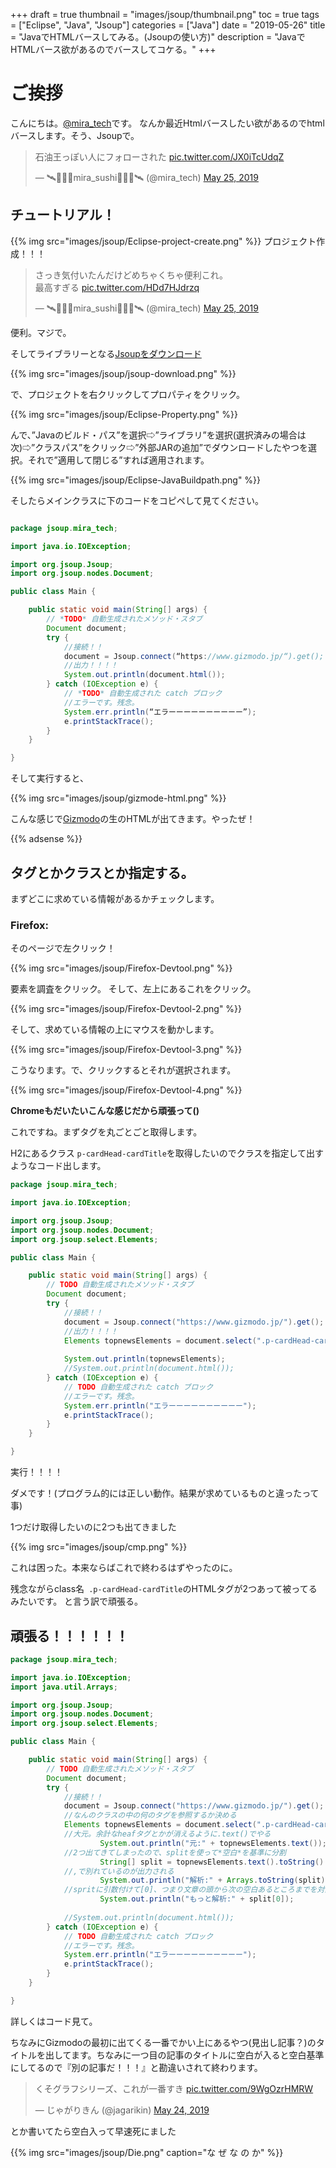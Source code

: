 +++
draft = true
thumbnail = "images/jsoup/thumbnail.png"
toc = true
tags = ["Eclipse", "Java", "Jsoup"]
categories = ["Java"]
date = "2019-05-26"
title = "JavaでHTMLバースしてみる。(Jsoupの使い方)"
description = "JavaでHTMLバース欲があるのでバースしてコケる。"
+++
# ご挨拶
こんにちは。[@mira_tech](https://twitter.com/mira_tech)です。
なんか最近Htmlバースしたい欲があるのでhtmlバースします。そう、Jsoupで。

<blockquote class="twitter-tweet"><p lang="ja" dir="ltr">石油王っぽい人にフォローされた <a href="https://t.co/JX0iTcUdqZ">pic.twitter.com/JX0iTcUdqZ</a></p>&mdash; 🛰🍣🍣🍣mira_sushi🍣🍣🍣🛰 (@mira_tech) <a href="https://twitter.com/mira_tech/status/1132084523200466944?ref_src=twsrc%5Etfw">May 25, 2019</a></blockquote> <script async src="https://platform.twitter.com/widgets.js" charset="utf-8"></script> 

## チュートリアル！

{{% img src="images/jsoup/Eclipse-project-create.png" %}}
プロジェクト作成！！！

<blockquote class="twitter-tweet"><p lang="ja" dir="ltr">さっき気付いたんだけどめちゃくちゃ便利これ。<br>最高すぎる <a href="https://t.co/HDd7HJdrzq">pic.twitter.com/HDd7HJdrzq</a></p>&mdash; 🛰🍣🍣🍣mira_sushi🍣🍣🍣🛰 (@mira_tech) <a href="https://twitter.com/mira_tech/status/1132084783641530368?ref_src=twsrc%5Etfw">May 25, 2019</a></blockquote> <script async src="https://platform.twitter.com/widgets.js" charset="utf-8"></script> 

便利。マジで。

そしてライブラリーとなる[Jsoupをダウンロード](https://jsoup.org/download)

{{% img src="images/jsoup/jsoup-download.png" %}}

で、プロジェクトを右クリックしてプロパティをクリック。

{{% img src="images/jsoup/Eclipse-Property.png" %}}

んで、”Javaのビルド・パス”を選択⇨”ライブラリ”を選択(選択済みの場合は次)⇨”クラスパス”をクリック⇨”外部JARの追加”でダウンロードしたやつを選択。それで”適用して閉じる”すれば適用されます。

{{% img src="images/jsoup/Eclipse-JavaBuildpath.png" %}}

そしたらメインクラスに下のコードをコピペして見てください。
```java

package jsoup.mira_tech;

import java.io.IOException;

import org.jsoup.Jsoup;
import org.jsoup.nodes.Document;

public class Main {

	public static void main(String[] args) {
		// *TODO* 自動生成されたメソッド・スタブ
		Document document;
		try {
			//接続！！
			document = Jsoup.connect(“https://www.gizmodo.jp/“).get();
			//出力！！！！
			System.out.println(document.html());
		} catch (IOException e) {
			// *TODO* 自動生成された catch ブロック
			//エラーです。残念。
			System.err.println(“エラーーーーーーーーーー”);
			e.printStackTrace();
		}
	}

}
```


そして実行すると、

{{% img src="images/jsoup/gizmode-html.png" %}}

こんな感じで[Gizmodo](https://gizmodo.jp)の生のHTMLが出てきます。やったぜ！

{{% adsense %}}
## タグとかクラスとか指定する。
まずどこに求めている情報があるかチェックします。

### Firefox:
そのページで左クリック！

{{% img src="images/jsoup/Firefox-Devtool.png" %}}

要素を調査をクリック。
そして、左上にあるこれをクリック。

{{% img src="images/jsoup/Firefox-Devtool-2.png" %}}

そして、求めている情報の上にマウスを動かします。

{{% img src="images/jsoup/Firefox-Devtool-3.png" %}}

こうなります。で、クリックするとそれが選択されます。

{{% img src="images/jsoup/Firefox-Devtool-4.png" %}}

**Chromeもだいたいこんな感じだから頑張って()**

これですね。まずタグを丸ごとごと取得します。

H2にあるクラス ```p-cardHead-cardTitle```を取得したいのでクラスを指定して出すようなコード出します。
```java
package jsoup.mira_tech;

import java.io.IOException;

import org.jsoup.Jsoup;
import org.jsoup.nodes.Document;
import org.jsoup.select.Elements;

public class Main {

	public static void main(String[] args) {
		// TODO 自動生成されたメソッド・スタブ
		Document document;
		try {
			//接続！！
			document = Jsoup.connect("https://www.gizmodo.jp/").get();
			//出力！！！！
			Elements topnewsElements = document.select(".p-cardHead-cardTitle");
			
			System.out.println(topnewsElements);
			//System.out.println(document.html());
		} catch (IOException e) {
			// TODO 自動生成された catch ブロック
			//エラーです。残念。
			System.err.println("エラーーーーーーーーーー");
			e.printStackTrace();
		}
	}

}
```
実行！！！！

ダメです！(プログラム的には正しい動作。結果が求めているものと違ったって事)

1つだけ取得したいのに2つも出てきました

{{% img src="images/jsoup/cmp.png" %}}

これは困った。本来ならばこれで終わるはずやったのに。

残念ながらclass名``` .p-cardHead-cardTitle```のHTMLタグが2つあって被ってるみたいです。
と言う訳で頑張る。

## 頑張る！！！！！！

```java
package jsoup.mira_tech;

import java.io.IOException;
import java.util.Arrays;

import org.jsoup.Jsoup;
import org.jsoup.nodes.Document;
import org.jsoup.select.Elements;

public class Main {

	public static void main(String[] args) {
		// TODO 自動生成されたメソッド・スタブ
		Document document;
		try {
			//接続！！
			document = Jsoup.connect("https://www.gizmodo.jp/").get();
			//なんのクラスの中の何のタグを参照するか決める
			Elements topnewsElements = document.select(".p-cardHead-cardTitle").select("a");
			//大元。余計なheafタグとかが消えるように.text()でやる
		            System.out.println("元:" + topnewsElements.text());
		    //2つ出てきてしまったので、splitを使って*空白*を基準に分割
		            String[] split = topnewsElements.text().toString().split(" ");
		    //,で別れているのが出力される
		            System.out.println("解析:" + Arrays.toString(split));
		    //spritに引数付けて[0]、つまり文章の頭から次の空白あるところまでを対象にして出力
		            System.out.println("もっと解析:" + split[0]);
		            
			//System.out.println(document.html());
		} catch (IOException e) {
			// TODO 自動生成された catch ブロック
			//エラーです。残念。
			System.err.println("エラーーーーーーーーーー");
			e.printStackTrace();
		}
	}

}

```

詳しくはコード見て。

ちなみにGizmodoの最初に出てくる一番でかい上にあるやつ(見出し記事？)のタイトルを出してます。ちなみに一つ目の記事のタイトルに空白が入ると空白基準にしてるので『別の記事だ！！！』と勘違いされて終わります。

<blockquote class="twitter-tweet"><p lang="ja" dir="ltr">くそグラフシリーズ、これが一番すき <a href="https://t.co/9WgOzrHMRW">pic.twitter.com/9WgOzrHMRW</a></p>&mdash; じゃがりきん (@jagarikin) <a href="https://twitter.com/jagarikin/status/1131943542329266176?ref_src=twsrc%5Etfw">May 24, 2019</a></blockquote> <script async src="https://platform.twitter.com/widgets.js" charset="utf-8"></script> 

とか書いてたら空白入って早速死にました

{{% img src="images/jsoup/Die.png" caption="な ぜ な の か" %}}

